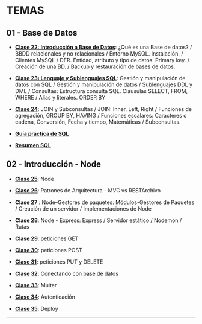 # TEMAS

## 01 - Base de Datos

- [**Clase 22: Introducción a Base de Datos**](https://github.com/eugenia1984/node/blob/main/node_codo_a_codo/teoria/clase-22.md): ¿Qué es una Base de datos? /  BBDD relacionales y no relacionales / Entorno MySQL. Instalación. / Clientes MySQL / DER. Entidad, atributo y tipo de datos. Primary key. / Creación de una BD. / Backup y restauración de bases de datos.

- [**Clase 23: Lenguaje y Sublenguajes SQL**](https://github.com/eugenia1984/node/blob/main/node_codo_a_codo/teoria/clase-23.md): Gestión y manipulación de
datos con SQL / Gestión y manipulación de datos / Sublenguajes DDL y DML /  Consultas: Estructura consulta SQL. Cláusulas SELECT, FROM, WHERE / Alias y literales. ORDER BY

- [**Clase 24**](https://github.com/eugenia1984/node/blob/main/node_codo_a_codo/teoria/clase-24.md): JOIN y Subconsultas / JOIN: Inner, Left, Right / Funciones de agregación, GROUP BY, HAVING / Funciones escalares: Caracteres o cadena, Conversión, Fecha y tiempo, Matemáticas / Subconsultas.

- [**Guía práctica de SQL**](https://github.com/eugenia1984/node/blob/main/node_codo_a_codo/teoria/Gu%C3%ADa%20pr%C3%A1ctica%20de%20SQL.pdf)

- [**Resumen SQL**](https://github.com/eugenia1984/node/blob/main/node_codo_a_codo/teoria/resumen-sql.pdf)

## 02 - Introducción - Node

- [**Clase 25**](https://github.com/eugenia1984/node/blob/main/node_codo_a_codo/teoria/clase-25.md): Node

- [**Clase 26**](https://github.com/eugenia1984/node/blob/main/node_codo_a_codo/teoria/clase-26.md):  Patrones de Arquitectura - MVC vs RESTArchivo

- [**Clase 27**](https://github.com/eugenia1984/node/blob/main/node_codo_a_codo/teoria/clase-27.md) : Node–Gestores de paquetes: Módulos-Gestores de Paquetes / Creación de un servidor / Implementaciones de Node

- [**Clase 28**](https://github.com/eugenia1984/node/blob/main/node_codo_a_codo/teoria/clase-28.md): Node - Express: Express / Servidor estático / Nodemon / Rutas

- [**Clase 29**](https://github.com/eugenia1984/node/blob/main/node_codo_a_codo/teoria/clase-29.md): peticiones GET

- [**Clase 30**](https://github.com/eugenia1984/node/blob/main/node_codo_a_codo/teoria/clase-30.md): peticiones POST

- [**Clase 31**](https://github.com/eugenia1984/node/blob/main/node_codo_a_codo/teoria/clase-31.md): peticiones PUT y DELETE

- [**Clase 32**](https://github.com/eugenia1984/node/blob/main/node_codo_a_codo/teoria/clase-32.md): Conectando con base de datos

- [**Clase 33**](https://github.com/eugenia1984/node/blob/main/node_codo_a_codo/teoria/clase-33.md): Multer

- [**Clase 34**](https://github.com/eugenia1984/node/blob/main/node_codo_a_codo/teoria/clase-34.md): Autenticación

- [**Clase 35**](https://github.com/eugenia1984/node/blob/main/node_codo_a_codo/teoria/clase-35.md): Deploy
    

---
